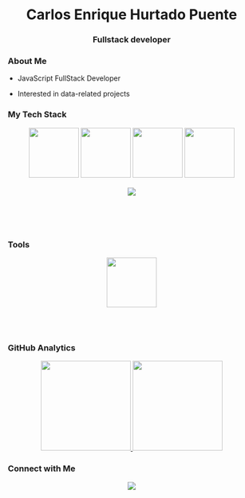 <!-- ### ![hire-javascript-developer-banner](https://user-images.githubusercontent.com/66705822/100891556-211aa600-3498-11eb-84d7-7e9d43c8331c.jpg) -->
<h1 align="center">Carlos Enrique Hurtado Puente</h1>
<h3 align="center">Fullstack developer</h3>

<!-- <p align="left"> <img src="https://komarev.com/ghpvc/?username=luisignaciocc" alt="pydevsg" /> </p> -->

### &nbsp;About Me

- JavaScript  FullStack Developer

- Interested in data-related projects


<!--- - My [Resume](https://drive.google.com/uc?export=download&id=10XjheT_58denQCNHpyb-paLvoI9Kf0Z0) --->

### &nbsp;My Tech Stack
<p align="center">
  <img src="https://media3.giphy.com/media/ln7z2eWriiQAllfVcn/200w.webp" width="100">
  <!---<img src="https://i.giphy.com/media/LMt9638dO8dftAjtco/200.webp" width="100">--->
  <img src="https://i.giphy.com/media/eNAsjO55tPbgaor7ma/200w.webp" width="100">
  <img src="https://i.giphy.com/media/VgGthkhUvGgOit7Y9i/200.webp" width="100">
  <img src="https://i.giphy.com/media/KzJkzjggfGN5Py6nkT/200.webp" width="100">
  <br><br>
  <img src="https://camo.githubusercontent.com/936a08778c7e4885053d148c07bbd2339dfbdd80/68747470733a2f2f6665726f73732e6e65742f782f6e6f6465322e676966" />
  <br><br>
  <!--- 
    <img src="https://little.kylerconway.com/images/golang-what.gif" width="300">
    <img src="https://intro.rustbridge.com/img/ferris.gif" width="300"> 
   --->
</p>
<br><br>

### &nbsp;Tools
<p align="center">
  <img src="https://i.giphy.com/media/IdyAQJVN2kVPNUrojM/200.webp" width="100">
</p>
<br><br>

### &nbsp;GitHub Analytics
  
<p align="center">
  <a href="https://github.com/kikeztw">
    <img height="180em" src="https://github-readme-stats.vercel.app/api?username=kikeztw&show_icons=true&theme=chartreuse-dark" />
    <img height="180em" src="https://github-readme-stats-eight-theta.vercel.app/api/top-langs/?username=kikeztw&theme=chartreuse-dark&layout=compact&exclude_lang=java+r" />
  </a>
</p>

### &nbsp;Connect with Me

<p align="center">
  <a target="_blank" href="https://www.linkedin.com/in/carlos-enrique-hurtado-puente-71573018b/">
    <img src="https://img.shields.io/badge/-Carlos%20Hurtado-0077B5?style=flat-square&logo=Linkedin&logoColor=white"/>
  </a>
</p
